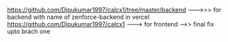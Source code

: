https://github.com/Dipukumar1997/calcx1/tree/master/backend --->>> for backend  with name of zenforce-backend in vercel
https://github.com/Dipukumar1997/calcx1 ---> for frontend -->> final fix upto brach one 
